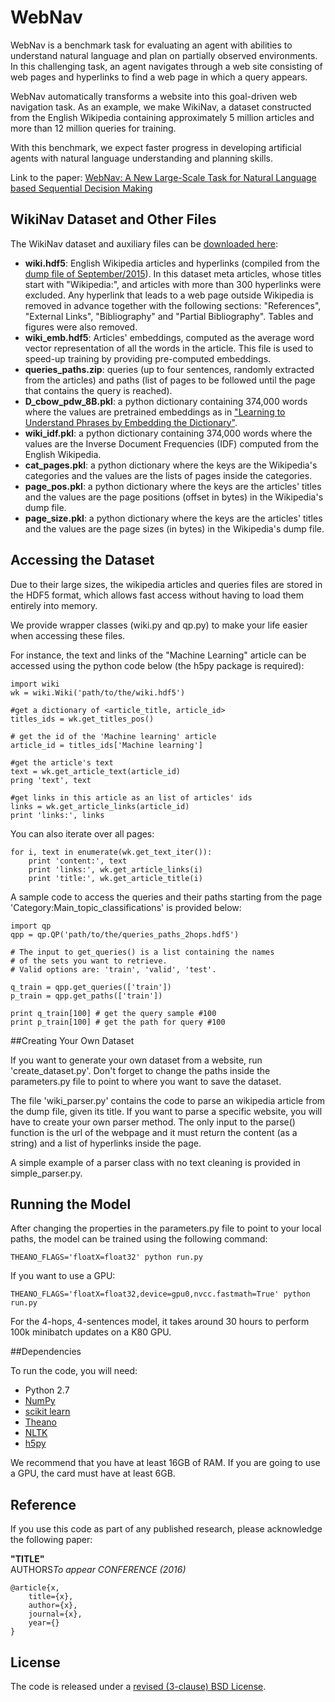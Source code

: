 # WebNav

WebNav is a benchmark task for evaluating an agent with abilities to understand natural language and plan on partially observed environments. In this challenging task, an agent navigates through a web site consisting of web pages and hyperlinks to find a web page in which a query appears.

WebNav automatically transforms a website into this goal-driven web navigation task. As an example, we make WikiNav, a dataset constructed from the English Wikipedia containing approximately 5 million articles and more than 12 million queries for training. 

With this benchmark, we expect faster progress in developing artificial agents with natural language understanding and planning skills.

Link to the paper: [WebNav: A New Large-Scale Task for Natural Language based Sequential Decision Making](http://arxiv.org/pdf/1602.02261v1.pdf)


## WikiNav Dataset and Other Files

The WikiNav dataset and auxiliary files can be [downloaded here](https://drive.google.com/folderview?id=0B5LbsF7OcHjqUFhWQ242bzdlTWc&usp=sharing):

* **wiki.hdf5**: English Wikipedia articles and hyperlinks (compiled from the [dump file of September/2015](https://dumps.wikimedia.org/enwiki/20150901/enwiki-20150901-pages-articles.xml.bz2)). In this dataset meta articles, whose titles start with "Wikipedia:", and articles with more than 300 hyperlinks were excluded. Any hyperlink that leads to a web page outside Wikipedia is removed in advance together with the following sections: "References", "External Links", "Bibliography" and "Partial Bibliography". Tables and figures were also removed.
* **wiki_emb.hdf5**: Articles' embeddings, computed as the average word vector representation of all the words in the article. This file is used to speed-up training by providing pre-computed embeddings.
* **queries_paths.zip**: queries (up to four sentences, randomly extracted from the articles) and paths (list of pages to be followed until the page that contains the query is reached).
* **D_cbow_pdw_8B.pkl**: a python dictionary containing 374,000 words where the values are pretrained embeddings as in ["Learning to Understand Phrases by Embedding the Dictionary"](http://arxiv.org/pdf/1504.00548v3.pdf).
* **wiki_idf.pkl**: a python dictionary containing 374,000 words where the values are the Inverse Document Frequencies (IDF) computed from the English Wikipedia.
* **cat_pages.pkl**: a python dictionary where the keys are the Wikipedia's categories and the values are the lists of pages inside the categories.
* **page_pos.pkl**: a python dictionary where the keys are the articles' titles and the values are the page positions (offset in bytes) in the Wikipedia's dump file.
* **page_size.pkl**: a python dictionary where the keys are the articles' titles and the values are the page sizes (in bytes) in the Wikipedia's dump file.


## Accessing the Dataset

Due to their large sizes, the wikipedia articles and queries files are stored in the HDF5 format,
which allows fast access without having to load them entirely into memory.

We provide wrapper classes (wiki.py and qp.py) to make your life easier when accessing these files.

For instance, the text and links of the "Machine Learning" article can be accessed using the python code below (the h5py package is required):

```
import wiki
wk = wiki.Wiki('path/to/the/wiki.hdf5')

#get a dictionary of <article_title, article_id>
titles_ids = wk.get_titles_pos() 

# get the id of the 'Machine learning' article
article_id = titles_ids['Machine learning']

#get the article's text
text = wk.get_article_text(article_id)
pring 'text', text

#get links in this article as an list of articles' ids
links = wk.get_article_links(article_id)
print 'links:', links
```

You can also iterate over all pages:

```
for i, text in enumerate(wk.get_text_iter()):
    print 'content:', text
    print 'links:', wk.get_article_links(i)
    print 'title:', wk.get_article_title(i)
```


A sample code to access the queries and their paths starting from the page 'Category:Main_topic_classifications' is provided below:

```
import qp
qpp = qp.QP('path/to/the/queries_paths_2hops.hdf5')

# The input to get_queries() is a list containing the names
# of the sets you want to retrieve.
# Valid options are: 'train', 'valid', 'test'.

q_train = qpp.get_queries(['train'])  
p_train = qpp.get_paths(['train'])

print q_train[100] # get the query sample #100
print p_train[100] # get the path for query #100
```


##Creating Your Own Dataset

If you want to generate your own dataset from a website, run 'create_dataset.py'. Don't forget to change the paths inside the parameters.py file to point to where you want to save the dataset.

The file 'wiki_parser.py' contains the code to parse an wikipedia article from the dump file, given its title. If you want to parse a specific website, you will have to create your own parser method. The only input to the parse() function is the url of the webpage and it must return the content (as a string) and a list of hyperlinks inside the page.

A simple example of a parser class with no text cleaning is provided in simple_parser.py.



## Running the Model

After changing the properties in the parameters.py file to point to your local paths, the model can be trained using the following command:

```
THEANO_FLAGS='floatX=float32' python run.py
```

If you want to use a GPU:

```
THEANO_FLAGS='floatX=float32,device=gpu0,nvcc.fastmath=True' python run.py
```

For the 4-hops, 4-sentences model, it takes around 30 hours to perform 100k minibatch updates on a K80 GPU.


##Dependencies

To run the code, you will need:
* Python 2.7
* [NumPy](http://www.numpy.org/)
* [scikit learn](http://scikit-learn.org/stable/index.html)
* [Theano](http://deeplearning.net/software/theano/)
* [NLTK](http://www.nltk.org/)
* [h5py](http://www.h5py.org/)

We recommend that you have at least 16GB of RAM. If you are going to use a GPU, the card must have at least 6GB.



## Reference

If you use this code as part of any published research, please acknowledge the
following paper:

**"TITLE"**  
AUTHORS*To appear CONFERENCE (2016)*

    @article{x,
        title={x},
        author={x},
        journal={x},
        year={}
    } 

## License

The code is released under a [revised (3-clause) BSD License](http://directory.fsf.org/wiki/License:BSD_3Clause).

